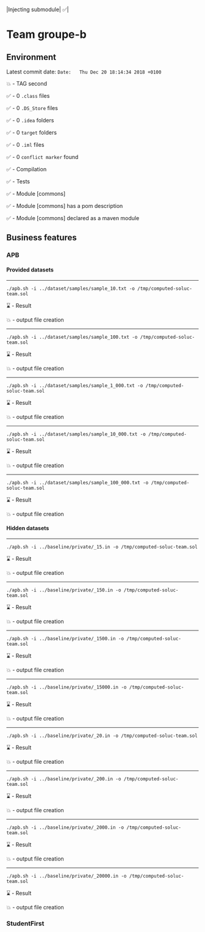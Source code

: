 
|Injecting submodule| :white_check_mark:|
# Team groupe-b


## Environment

Latest commit date: `Date:   Thu Dec 20 18:14:34 2018 +0100`

:boom: - TAG second

:white_check_mark: - 0 `.class` files

:white_check_mark: - 0 `.DS_Store` files

:white_check_mark: - 0 `.idea` folders

:white_check_mark: - 0 `target` folders

:white_check_mark: - 0 `.iml` files

:white_check_mark: - 0 `conflict marker` found

:white_check_mark: - Compilation

:white_check_mark: - Tests

:white_check_mark: - Module [commons]

:white_check_mark: - Module [commons] has a pom description

:white_check_mark: - Module [commons] declared as a maven module


## Business features

### APB

#### Provided datasets

___
` ./apb.sh -i ../dataset/samples/sample_10.txt -o /tmp/computed-soluc-team.sol `

:hourglass: - Result

:boom: - output file creation

___
` ./apb.sh -i ../dataset/samples/sample_100.txt -o /tmp/computed-soluc-team.sol `

:hourglass: - Result

:boom: - output file creation

___
` ./apb.sh -i ../dataset/samples/sample_1_000.txt -o /tmp/computed-soluc-team.sol `

:hourglass: - Result

:boom: - output file creation

___
` ./apb.sh -i ../dataset/samples/sample_10_000.txt -o /tmp/computed-soluc-team.sol `

:hourglass: - Result

:boom: - output file creation

___
` ./apb.sh -i ../dataset/samples/sample_100_000.txt -o /tmp/computed-soluc-team.sol `

:hourglass: - Result

:boom: - output file creation


#### Hidden datasets

___
` ./apb.sh -i ../baseline/private/_15.in -o /tmp/computed-soluc-team.sol `

:hourglass: - Result

:boom: - output file creation

___
` ./apb.sh -i ../baseline/private/_150.in -o /tmp/computed-soluc-team.sol `

:hourglass: - Result

:boom: - output file creation

___
` ./apb.sh -i ../baseline/private/_1500.in -o /tmp/computed-soluc-team.sol `

:hourglass: - Result

:boom: - output file creation

___
` ./apb.sh -i ../baseline/private/_15000.in -o /tmp/computed-soluc-team.sol `

:hourglass: - Result

:boom: - output file creation

___
` ./apb.sh -i ../baseline/private/_20.in -o /tmp/computed-soluc-team.sol `

:hourglass: - Result

:boom: - output file creation

___
` ./apb.sh -i ../baseline/private/_200.in -o /tmp/computed-soluc-team.sol `

:hourglass: - Result

:boom: - output file creation

___
` ./apb.sh -i ../baseline/private/_2000.in -o /tmp/computed-soluc-team.sol `

:hourglass: - Result

:boom: - output file creation

___
` ./apb.sh -i ../baseline/private/_20000.in -o /tmp/computed-soluc-team.sol `

:hourglass: - Result

:boom: - output file creation


### StudentFirst


